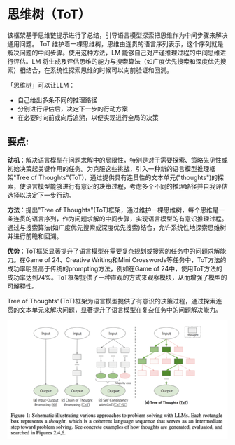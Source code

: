 # 思维树（ToT）

该框架基于思维链提示进行了总结，引导语言模型探索把思维作为中间步骤来解决通用问题。
ToT 维护着一棵思维树，思维由连贯的语言序列表示，这个序列就是解决问题的中间步骤。使用这种方法，LM 能够自己对严谨推理过程的中间思维进行评估。LM 将生成及评估思维的能力与搜索算法（如广度优先搜索和深度优先搜索）相结合，在系统性探索思维的时候可以向前验证和回溯。

「思维树」可以让LLM：

- 自己给出多条不同的推理路径
- 分别进行评估后，决定下一步的行动方案
- 在必要时向前或向后追溯，以便实现进行全局的决策

## 要点:
**动机**：解决语言模型在问题求解中的局限性，特别是对于需要探索、策略先见性或初始决策起关键作用的任务。为克服这些挑战，引入一种新的语言模型推理框架"Tree of Thoughts"(ToT)，通过提供具有连贯性的文本单元("thoughts")的探索，使语言模型能够进行有意识的决策过程，考虑多个不同的推理路径并自我评估选择以决定下一步行动。

**方法**：提出"Tree of Thoughts"(ToT)框架，通过维护一棵思维树，每个思维是一条连贯的语言序列，作为问题求解的中间步骤，实现语言模型的有意识推理过程。通过与搜索算法(如广度优先搜索或深度优先搜索)结合，允许系统性地探索思维树并进行前瞻和回溯。

**优势**：ToT框架显著提升了语言模型在需要复杂规划或搜索的任务中的问题求解能力。在Game of 24、Creative Writing和Mini Crosswords等任务中，ToT方法的成功率明显高于传统的prompting方法，例如在Game of 24中，使用ToT方法的成功率达到74%。ToT框架提供了一种直观的方式来观察模块，从而增强了模型的可解释性。

Tree of Thoughts"(ToT)框架为语言模型提供了有意识的决策过程，通过探索连贯的文本单元来解决问题，显著提升了语言模型在复杂任务中的问题解决能力。

![](./image/ToT.png)
